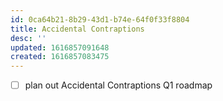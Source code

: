 ```yaml
---
id: 0ca64b21-8b29-43d1-b74e-64f0f33f8804
title: Accidental Contraptions
desc: ''
updated: 1616857091648
created: 1616857083475
---
```


- [ ] plan out Accidental Contraptions Q1 roadmap
